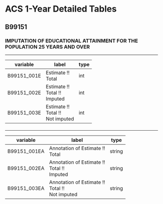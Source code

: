 # ACS 1-Year Detailed Tables

## B99151

### IMPUTATION OF EDUCATIONAL ATTAINMENT FOR THE POPULATION 25 YEARS AND OVER

___

| variable | label | type |
| ----- | ----- | ----- |
| B99151_001E | Estimate !!<br>Total | int |
| B99151_002E | Estimate !!<br>Total !!<br>Imputed | int |
| B99151_003E | Estimate !!<br>Total !!<br>Not imputed | int |
### 

___

| variable | label | type |
| ----- | ----- | ----- |
| B99151_001EA | Annotation of Estimate !!<br>Total | string |
| B99151_002EA | Annotation of Estimate !!<br>Total !!<br>Imputed | string |
| B99151_003EA | Annotation of Estimate !!<br>Total !!<br>Not imputed | string |


